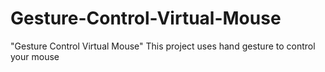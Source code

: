 # Gesture-Control-Virtual-Mouse
"Gesture Control Virtual Mouse" This project uses hand gesture to control your mouse
